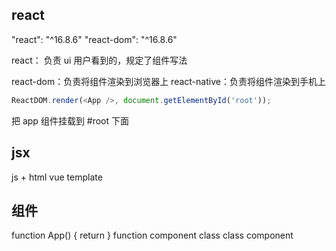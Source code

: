 ## react
  "react": "^16.8.6"
  "react-dom": "^16.8.6"

  react： 负责 ui 用户看到的，规定了组件写法

  react-dom：负责将组件渲染到浏览器上
  react-native：负责将组件渲染到手机上
  ```js
  ReactDOM.render(<App />, document.getElementById('root'));
  ```
  把 app 组件挂载到 #root 下面

## jsx
  js + html
  vue template

## 组件
  function App() { return }     function component
  class class component